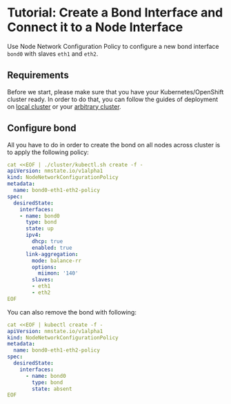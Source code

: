# Tutorial: Create a Bond Interface and Connect it to a Node Interface

Use Node Network Configuration Policy to configure a new bond interface `bond0`
with slaves `eth1` and `eth2`.

## Requirements

Before we start, please make sure that you have your Kubernetes/OpenShift
cluster ready. In order to do that, you can follow the guides of deployment on
[local cluster](deployment-local-cluster.md) or your
[arbitrary cluster](deployment-arbitrary-cluster.md).

## Configure bond

All you have to do in order to create the bond on all nodes across cluster is
to apply the following policy:

```yaml
cat <<EOF | ./cluster/kubectl.sh create -f -
apiVersion: nmstate.io/v1alpha1
kind: NodeNetworkConfigurationPolicy
metadata:
  name: bond0-eth1-eth2-policy
spec:
  desiredState:
    interfaces:
    - name: bond0
      type: bond
      state: up
      ipv4:
        dhcp: true
        enabled: true
      link-aggregation:
        mode: balance-rr
        options:
          miimon: '140'
        slaves:
        - eth1
        - eth2
EOF
```

You can also remove the bond with following:

```yaml
cat <<EOF | kubectl create -f -
apiVersion: nmstate.io/v1alpha1
kind: NodeNetworkConfigurationPolicy
metadata:
  name: bond0-eth1-eth2-policy
spec:
  desiredState:
    interfaces:
      - name: bond0
        type: bond
        state: absent
EOF
```
